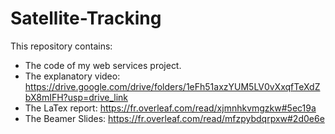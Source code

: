 # Satellite-Tracking
This repository contains:
- The code of my web services project.
- The explanatory video: https://drive.google.com/drive/folders/1eFh51axzYUM5LV0vXxqfTeXdZbX8mIFH?usp=drive_link 
- The LaTex report: https://fr.overleaf.com/read/xjmnhkvmgzkw#5ec19a 
- The Beamer Slides: https://fr.overleaf.com/read/mfzpybdqrpxw#2d0e6e
